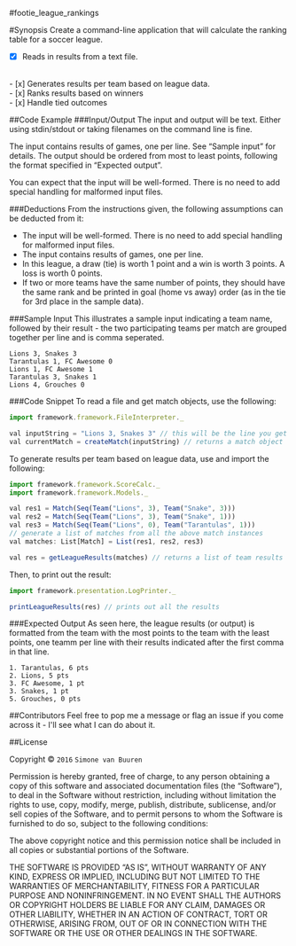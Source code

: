 #footie_league_rankings

#Synopsis
Create a command-line application that will calculate the ranking table for a soccer league.
<br>
- [x] Reads in results from a text file.
<br>
- [x] Generates results per team based on league data.
<br>
- [x] Ranks results based on winners
<br>
- [x] Handle tied outcomes

##Code Example
###Input/Output
The input and output will be text. Either using stdin/stdout or taking filenames on the command line is fine.

The input contains results of games, one per line. See “Sample input” for details.
The output should be ordered from most to least points, following the format specified in “Expected output”.

You can expect that the input will be well-formed. There is no need to add special handling for malformed input files.

###Deductions
From the instructions given, the following assumptions can be deducted from it:
- The input will be well-formed. There is no need to add special handling for malformed input files.
- The input contains results of games, one per line.
- In this league, a draw (tie) is worth 1 point and a win is worth 3 points. A loss is worth 0 points.
- If two or more teams have the same number of points, they should have the same rank and be printed in goal (home vs away) order (as in the tie for 3rd place in the sample data).

###Sample Input
This illustrates a sample input indicating a team name, followed by their result - the two participating teams per match are grouped together per line and is comma seperated.

```
Lions 3, Snakes 3
Tarantulas 1, FC Awesome 0
Lions 1, FC Awesome 1
Tarantulas 3, Snakes 1
Lions 4, Grouches 0
```

###Code Snippet
To read a file and get match objects, use the following:

```javascript
import framework.framework.FileInterpreter._

val inputString = "Lions 3, Snakes 3" // this will be the line you get from an input file
val currentMatch = createMatch(inputString) // returns a match object
```

To generate results per team based on league data, use and import the following:

```javascript
import framework.framework.ScoreCalc._
import framework.framework.Models._

val res1 = Match(Seq(Team("Lions", 3), Team("Snake", 3)))
val res2 = Match(Seq(Team("Lions", 3), Team("Snake", 1)))
val res3 = Match(Seq(Team("Lions", 0), Team("Tarantulas", 1)))
// generate a list of matches from all the above match instances
val matches: List[Match] = List(res1, res2, res3) 

val res = getLeagueResults(matches) // returns a list of team results
```

Then, to print out the result:

```javascript
import framework.presentation.LogPrinter._

printLeagueResults(res) // prints out all the results
```

###Expected Output
As seen here, the league results (or output) is formatted from the team with the most points to the team with the least points, one teamm per line with their results indicated after the first comma in that line.

```
1. Tarantulas, 6 pts
2. Lions, 5 pts
3. FC Awesome, 1 pt
3. Snakes, 1 pt
5. Grouches, 0 pts
```

##Contributors
Feel free to pop me a message or flag an issue if you come across it - I'll see what I can do about it.

##License

Copyright © `2016` `Simone van Buuren`

Permission is hereby granted, free of charge, to any person
obtaining a copy of this software and associated documentation
files (the “Software”), to deal in the Software without
restriction, including without limitation the rights to use,
copy, modify, merge, publish, distribute, sublicense, and/or sell
copies of the Software, and to permit persons to whom the
Software is furnished to do so, subject to the following
conditions:

The above copyright notice and this permission notice shall be
included in all copies or substantial portions of the Software.

THE SOFTWARE IS PROVIDED “AS IS”, WITHOUT WARRANTY OF ANY KIND,
EXPRESS OR IMPLIED, INCLUDING BUT NOT LIMITED TO THE WARRANTIES
OF MERCHANTABILITY, FITNESS FOR A PARTICULAR PURPOSE AND
NONINFRINGEMENT. IN NO EVENT SHALL THE AUTHORS OR COPYRIGHT
HOLDERS BE LIABLE FOR ANY CLAIM, DAMAGES OR OTHER LIABILITY,
WHETHER IN AN ACTION OF CONTRACT, TORT OR OTHERWISE, ARISING
FROM, OUT OF OR IN CONNECTION WITH THE SOFTWARE OR THE USE OR
OTHER DEALINGS IN THE SOFTWARE.